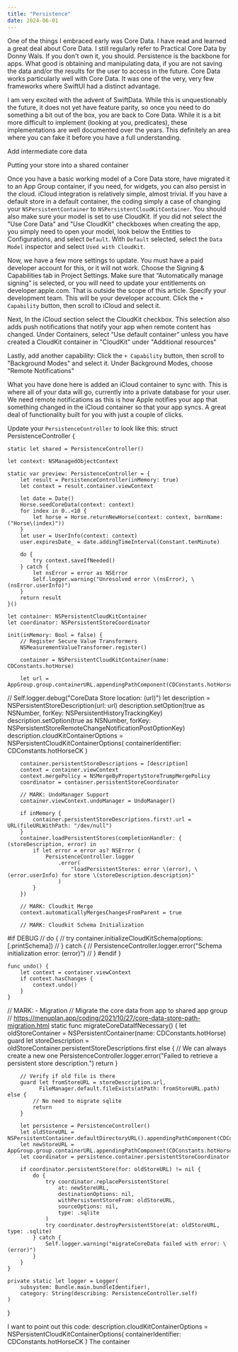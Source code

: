 ```yaml
---
title: "Persistence"
date: 2024-06-01
---
```


One of the things I embraced early was Core Data. I have read and learned a great deal about Core Data. I still regularly refer to Practical Core Data by Donny Wals. If you don't own it, you should. Persistence is the backbone for apps. What good is obtaining and manipulating data, if you are not saving the data and/or the results for the user to access in the future. Core Data works particularly well with Core Data. It was one of the very, very few frameworks where SwiftUI had a distinct advantage.

I am very excited with the advent of SwiftData. While this is unquestionably the future, it does not yet have feature parity, so once you need to do something a bit out of the box, you are back to Core Data. While it is a bit more difficult to implement (looking at you, predicates), these implementations are well documented over the years. This definitely an area where you can fake it before you have a full understanding.

Add intermediate core data

Putting your store into a shared container

Once you have a basic working model of a Core Data store, have migrated it to an App Group container, if you need, for widgets, you can also persist in the cloud. iCloud integration is relatively simple, almost trivial. If you have a default store in a default container, the coding simply a case of changing your `NSPersistentContainer` to `NSPersistentCloudKitContainer`. You should also make sure your model is set to use CloudKit. If you did not select the "Use Core Data" and "Use CloudKit" checkboxes when creating the app, you simply need to open your model, look below the Entities to Configurations, and select `Default`. With `Default` selected, select the `Data Model` inspector and select `Used with CloudKit`.

Now, we have a few more settings to update. You must have a paid developer account for this, or it will not work.
Choose the Signing & Capabilities tab in Project Settings.
Make sure that “Automatically manage signing” is selected, or you will need to update your entitlements on developer.apple.com. That is outside the scope of this article.
Specify your development team. This will be your developer account.
Click the `+ Capability` button, then scroll to iCloud and select it.

Next,
In the iCloud section select the CloudKit checkbox. This selection also adds push notifications that notify your app when remote content has changed.
Under Containers, select “Use default container” unless you have created a CloudKit container in "CloudKit" under "Additional resources"

Lastly, add another capability:
Click the `+ Capability` button, then scroll to "Background Modes" and select it.
Under Background Modes, choose "Remote Notifications"

What you have done here is added an iCloud container to sync with. This is where all of your data will go, currently into a private database for your user. We need remote notifications as this is how Apple notifies your app that something changed in the iCloud container so that your app syncs. A great deal of functionality built for you with just a couple of clicks.

Update your `PersistenceController` to look like this:
struct PersistenceController {

    static let shared = PersistenceController()

    let context: NSManagedObjectContext

    static var preview: PersistenceController = {
        let result = PersistenceController(inMemory: true)
        let context = result.container.viewContext
    
        let date = Date()
        Horse.seedCoreData(context: context)
        for index in 0..<10 {
            let horse = Horse.returnNewHorse(context: context, barnName: ("Horse\(index)"))
        }
        let user = UserInfo(context: context)
        user.expiresDate_ = date.addingTimeInterval(Constant.tenMinute)
    
        do {
            try context.saveIfNeeded()
        } catch {
            let nsError = error as NSError
            Self.logger.warning("Unresolved error \(nsError), \(nsError.userInfo)")
        }
        return result
    }()

    let container: NSPersistentCloudKitContainer
    let coordinator: NSPersistentStoreCoordinator

    init(inMemory: Bool = false) {
        // Register Secure Value Transformers
        NSMeasurementValueTransformer.register()
    
        container = NSPersistentCloudKitContainer(name: CDConstants.hotHorse)

        let url = AppGroup.group.containerURL.appendingPathComponent(CDConstants.hotHorseSQLite)
//        Self.logger.debug("CoreData Store location: \(url)")
        let description = NSPersistentStoreDescription(url: url)
        description.setOption(true as NSNumber, forKey: NSPersistentHistoryTrackingKey)
        description.setOption(true as NSNumber, forKey: NSPersistentStoreRemoteChangeNotificationPostOptionKey)
        description.cloudKitContainerOptions = NSPersistentCloudKitContainerOptions(
            containerIdentifier: CDConstants.hotHorseCK
        )

        container.persistentStoreDescriptions = [description]
        context = container.viewContext
        context.mergePolicy = NSMergeByPropertyStoreTrumpMergePolicy
        coordinator = container.persistentStoreCoordinator

        // MARK: UndoManager Support
        container.viewContext.undoManager = UndoManager()
    
        if inMemory {
            container.persistentStoreDescriptions.first!.url = URL(fileURLWithPath: "/dev/null")
        }
        container.loadPersistentStores(completionHandler: { (storeDescription, error) in
            if let error = error as? NSError {
                PersistenceController.logger
                    .error(
                        "loadPersistentStores: error \(error), \(error.userInfo) for store \(storeDescription.description)"
                    )
            }
        })
    
        // MARK: Cloudkit Merge
        context.automaticallyMergesChangesFromParent = true
        
        // MARK: Cloudkit Schema Initialization
#if DEBUG
//        do {
//            try container.initializeCloudKitSchema(options: [.printSchema])
//        } catch {
//            PersistenceController.logger.error("Schema initialization error: \(error)")
//        }
#endif
    }

    func undo() {
        let context = container.viewContext
        if context.hasChanges {
            context.undo()
        }
    }

// MARK: - Migration
//    Migrate the core data from app to shared app group
//    https://menuplan.app/coding/2021/10/27/core-data-store-path-migration.html
    static func migrateCoreDataIfNecessary() {
        let oldStoreContainer = NSPersistentContainer(name: CDConstants.hotHorse)
        guard let storeDescription = oldStoreContainer.persistentStoreDescriptions.first else {
            // We can always create a new one
            PersistenceController.logger.error("Failed to retrieve a persistent store description.")
            return
        }

        // Verify if old file is there
        guard let fromStoreURL = storeDescription.url,
              FileManager.default.fileExists(atPath: fromStoreURL.path) else {
            // No need to migrate sqlite
            return
        }

        let persistence = PersistenceController()
        let oldStoreURL = NSPersistentContainer.defaultDirectoryURL().appendingPathComponent(CDConstants.hotHorseSQLite)
        let newStoreURL = AppGroup.group.containerURL.appendingPathComponent(CDConstants.hotHorseSQLite)
        let coordinator = persistence.container.persistentStoreCoordinator

        if coordinator.persistentStore(for: oldStoreURL) != nil {
            do {
                try coordinator.replacePersistentStore(
                    at: newStoreURL,
                    destinationOptions: nil,
                    withPersistentStoreFrom: oldStoreURL,
                    sourceOptions: nil,
                    type: .sqlite
                )
                try coordinator.destroyPersistentStore(at: oldStoreURL, type: .sqlite)
            } catch {
                Self.logger.warning("migrateCoreData failed with error: \(error)")
            }
        }
    }

    private static let logger = Logger(
        subsystem: Bundle.main.bundleIdentifier!,
        category: String(describing: PersistenceController.self)
    )
}

I want to point out this code:
        description.cloudKitContainerOptions = NSPersistentCloudKitContainerOptions(
            containerIdentifier: CDConstants.hotHorseCK
        )
The container 
